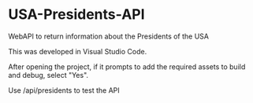 # USA-Presidents-API
WebAPI to return information about the Presidents of the USA

This was developed in Visual Studio Code.

After opening the project, if it prompts to add the required assets to build and debug, select "Yes".

Use /api/presidents to test the API
